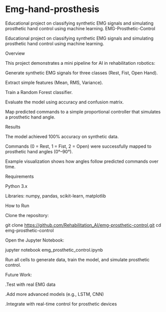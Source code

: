 # Emg-hand-prosthesis
Educational project on classifying synthetic EMG signals and simulating prosthetic hand control using machine learning.
EMG-Prosthetic-Control

Educational project on classifying synthetic EMG signals and simulating prosthetic hand control using machine learning.

Overview

This project demonstrates a mini pipeline for AI in rehabilitation robotics:

Generate synthetic EMG signals for three classes (Rest, Fist, Open Hand).

Extract simple features (Mean, RMS, Variance).

Train a Random Forest classifier.

Evaluate the model using accuracy and confusion matrix.

Map predicted commands to a simple proportional controller that simulates a prosthetic hand angle.

Results

The model achieved 100% accuracy on synthetic data.

Commands (0 = Rest, 1 = Fist, 2 = Open) were successfully mapped to prosthetic hand angles (0°–90°).

Example visualization shows how angles follow predicted commands over time.

Requirements

Python 3.x

Libraries: numpy, pandas, scikit-learn, matplotlib

How to Run

Clone the repository:

git clone https://github.com/Rehabilitation_AI/emg-prosthetic-control.git
cd emg-prosthetic-control


Open the Jupyter Notebook:

jupyter notebook emg_prosthetic_control.ipynb


Run all cells to generate data, train the model, and simulate prosthetic control.

Future Work:

.Test with real EMG data

.Add more advanced models (e.g., LSTM, CNN)

.Integrate with real-time control for prosthetic devices

